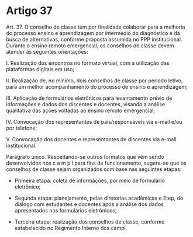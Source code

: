 # Artigo 37

Art. 37. O conselho de classe tem por finalidade colaborar para a melhoria do processo ensino e aprendizagem por
intermédio do diagnóstico e da busca de alternativas, conforme proposta assumida no PPP institucional. Durante o
ensino remoto emergencial, os conselhos de classe devem atender às seguintes orientações:

I. Realização dos encontros no formato virtual, com a utilização das plataformas digitais em uso;

II. Realização de, no mínimo, dois conselhos de classe por período letivo, para um melhor acompanhamento do
processo de ensino e aprendizagem;

III. Aplicação de formulários eletrônicos para levantamento prévio de informações e dados dos discentes e
docentes, visando a análise qualitativa das ações voltadas ao ensino remoto emergencial;

IV. Convocação dos representantes de pais/responsáveis via e-mail e/ou por telefone;

V. Convocação dos docentes e representantes de discentes via e-mail institucional.

Parágrafo único. Respeitando-se outros formatos que vêm sendo desenvolvidos nos c a m p i para fins de
funcionamento, sugere-se que os conselhos de classe sejam organizados com base nas seguintes etapas:

- Primeira etapa: coleta de informações, por meio de formulário eletrônico;

- Segunda etapa: planejamento, pelas diretorias acadêmicas e Etep, do diálogo com estudantes e docentes após a
análise dos dados apresentados nos formulários eletrônicos;

- Terceira etapa: realização dos conselhos de classe, conforme estabelecido no Regimento Interno dos campi.
